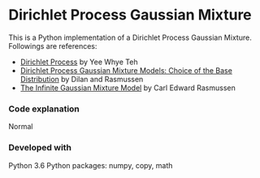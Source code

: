 # Dirichlet Process Gaussian Mixture

This is a Python implementation of a Dirichlet Process Gaussian Mixture. Followings are references:
* [Dirichlet Process](https://www.stats.ox.ac.uk/~teh/research/npbayes/Teh2010a.pdf) by Yee Whye Teh <br>
* [Dirichlet Process Gaussian Mixture Models: Choice of the Base Distribution](http://mlg.eng.cam.ac.uk/pub/pdf/GoeRas10.pdf) by Dilan and Rasmussen <br>
* [The Infinite Gaussian Mixture Model](https://www.seas.harvard.edu/courses/cs281/papers/rasmussen-1999a.pdf) by Carl Edward Rasmussen

### Code explanation
Normal 


### Developed with
Python 3.6
Python packages: numpy, copy, math
